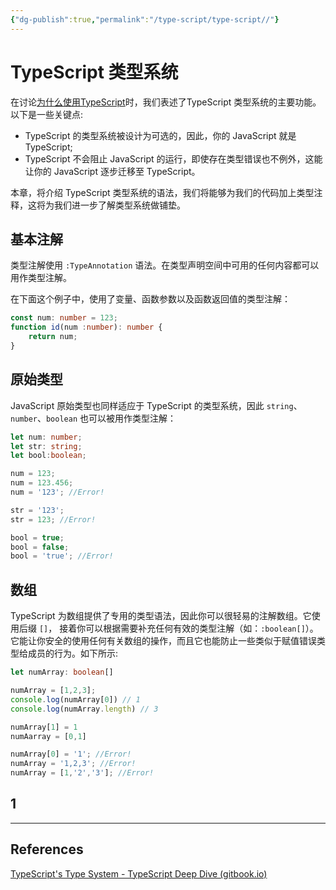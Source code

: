 ```yaml
---
{"dg-publish":true,"permalink":"/type-script/type-script//"}
---
```



# TypeScript 类型系统

在讨论[为什么使用TypeScript](Introduction)时，我们表述了TypeScript 类型系统的主要功能。以下是一些关键点:

-   TypeScript 的类型系统被设计为可选的，因此，你的 JavaScript 就是 TypeScript;
-   TypeScript 不会阻止 JavaScript 的运行，即使存在类型错误也不例外，这能让你的 JavaScript 逐步迁移至 TypeScript。

本章，将介绍 TypeScript 类型系统的语法，我们将能够为我们的代码加上类型注释，这将为我们进一步了解类型系统做铺垫。

## 基本注解

类型注解使用 `:TypeAnnotation` 语法。在类型声明空间中可用的任何内容都可以用作类型注解。

在下面这个例子中，使用了变量、函数参数以及函数返回值的类型注解：

```TypeScript
const num: number = 123;
function id(num :number): number {
	return num;
}
```

## 原始类型

JavaScript 原始类型也同样适应于 TypeScript 的类型系统，因此 `string`、`number`、`boolean` 也可以被用作类型注解：

```TypeScript
let num: number;
let str: string;
let bool:boolean;

num = 123; 
num = 123.456;
num = '123'; //Error!

str = '123';
str = 123; //Error!

bool = true;
bool = false;
bool = 'true'; //Error!
```

## 数组

TypeScript 为数组提供了专用的类型语法，因此你可以很轻易的注解数组。它使用后缀 `[]`， 接着你可以根据需要补充任何有效的类型注解（如：`:boolean[]`）。它能让你安全的使用任何有关数组的操作，而且它也能防止一些类似于赋值错误类型给成员的行为。如下所示:

```TypeScript
let numArray: boolean[]

numArray = [1,2,3];
console.log(numArray[0]) // 1
console.log(numArray.length) // 3

numArray[1] = 1
numAarray = [0,1]

numArray[0] = '1'; //Error!
numArray = '1,2,3'; //Error!
numArray = [1,'2','3']; //Error!
```
## 1

---
## References

[TypeScript's Type System - TypeScript Deep Dive (gitbook.io)](https://basarat.gitbook.io/typescript/type-system)